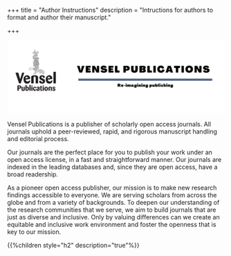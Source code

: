 +++
title = "Author Instructions"
description = "Intructions for authors to format and author their manuscript."

+++

![](static/2022-07-31-11-57-30-docs_header.png)

Vensel Publications is a publisher of scholarly open access journals. All journals uphold a peer-reviewed, rapid, and rigorous manuscript handling and editorial process.

Our journals are the perfect place for you to publish your work under an open access license, in a fast and straightforward manner. Our journals are indexed in the leading databases and, since they are open access, have a broad readership.

As a pioneer open access publisher, our mission is to make new research findings accessible to everyone. We are serving scholars from across the globe and from a variety of backgrounds. To deepen our understanding of the research communities that we serve, we aim to build journals that are just as diverse and inclusive. Only by valuing differences can we create an equitable and inclusive work environment and foster the openness that is key to our mission.





{{%children style="h2" description="true"%}}